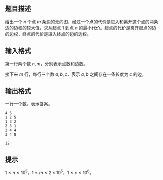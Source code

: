 ## 题目描述

给出一个 $n$ 个点 $m$ 条边的无向图，经过一个点的代价是进入和离开这个点的两条边的边权的较大值，求从起点 $1$ 到点 $n$ 的最小代价。起点的代价是离开起点的边的边权，终点的代价是进入终点的边的边权。

## 输入格式

第一行两个数 $n,m$，分别表示点数和边数。

接下来 $m$ 行，每行三个数 $a,b,c$，表示 $a,b$ 之间存在一条长度为 $c$ 的边。

## 输出格式

一行一个数，表示答案。

```input1
4 5
1 2 5
1 3 2
2 3 1
2 4 4
3 4 8
```

```output1
12
```

## 提示

$1\leq n\leq 10^5$，$1\leq m\leq 2\times 10^5$，$1\leq c\leq 10^6$。